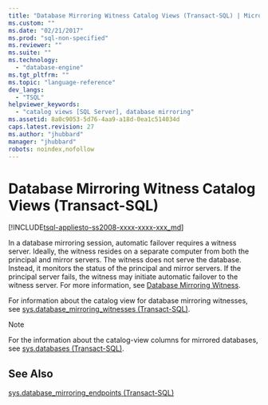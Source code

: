 ```yaml
---
title: "Database Mirroring Witness Catalog Views (Transact-SQL) | Microsoft Docs"
ms.custom: ""
ms.date: "02/21/2017"
ms.prod: "sql-non-specified"
ms.reviewer: ""
ms.suite: ""
ms.technology: 
  - "database-engine"
ms.tgt_pltfrm: ""
ms.topic: "language-reference"
dev_langs: 
  - "TSQL"
helpviewer_keywords: 
  - "catalog views [SQL Server], database mirroring"
ms.assetid: 8a0c9053-5d76-4aa9-a18d-0ea1c514034d
caps.latest.revision: 27
ms.author: "jhubbard"
manager: "jhubbard"
robots: noindex,nofollow
---
```

# Database Mirroring Witness Catalog Views (Transact-SQL)
[!INCLUDE[tsql-appliesto-ss2008-xxxx-xxxx-xxx_md](../a9retired/includes/tsql-appliesto-ss2008-xxxx-xxxx-xxx-md.md)]

  In a database mirroring session, automatic failover requires a witness server. Ideally, the witness resides on a separate computer from both the principal and mirror servers. The witness does not serve the database. Instead, it monitors the status of the principal and mirror servers. If the principal server fails, the witness may initiate automatic failover to the witness server. For more information, see [Database Mirroring Witness](../database-engine/database-mirroring/database-mirroring-witness.md).  
  
 For information about the catalog view for database mirroring witnesses, see [sys.database_mirroring_witnesses &#40;Transact-SQL&#41;](../relational-databases/reference/system-catalog-views/database-mirroring-witness-catalog-views-sys.database-mirroring-witnesses.md).  
  
> [!NOTE]  
>  For the information about the catalog-view columns for mirrored databases, see [sys.databases &#40;Transact-SQL&#41;](../relational-databases/reference/system-catalog-views/sys.databases-transact-sql.md).  
  
## See Also  
 [sys.database_mirroring_endpoints &#40;Transact-SQL&#41;](../relational-databases/reference/system-catalog-views/sys.database-mirroring-endpoints-transact-sql.md)  
  
  
